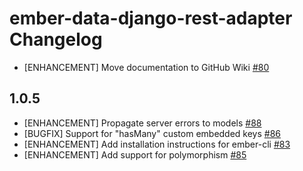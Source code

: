 ember-data-django-rest-adapter Changelog
========================================

* [ENHANCEMENT] Move documentation to GitHub Wiki
  [#80](https://github.com/toranb/ember-data-django-rest-adapter/issues/80)


1.0.5
-----

* [ENHANCEMENT] Propagate server errors to models
  [#88](https://github.com/toranb/ember-data-django-rest-adapter/pull/88)
* [BUGFIX] Support for "hasMany" custom embedded keys
  [#86](https://github.com/toranb/ember-data-django-rest-adapter/pull/86)
* [ENHANCEMENT] Add installation instructions for ember-cli
  [#83](https://github.com/toranb/ember-data-django-rest-adapter/pull/83)
* [ENHANCEMENT] Add support for polymorphism
  [#85](https://github.com/toranb/ember-data-django-rest-adapter/pull/85)
